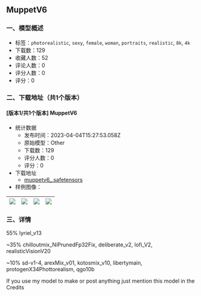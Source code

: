## MuppetV6
### 一、模型概述

- 标签：`photorealistic`, `sexy`, `female`, `woman`, `portraits`, `realistic`, `8k`, `4k`
- 下载数：129
- 收藏人数：52
- 评论人数：0
- 评分人数：0
- 评分：0

### 二、下载地址（共1个版本）

#### [版本1/共1个版本] MuppetV6

- 统计数据
  - 发布时间：2023-04-04T15:27:53.058Z
  - 原始模型：Other
  - 下载数：129
  - 评分人数：0
  - 评分：0
- 下载地址
  - [muppetv6_.safetensors](https://civitai.com/api/download/models/35908)
- 样例图像：

| <img src="https://image.civitai.com/xG1nkqKTMzGDvpLrqFT7WA/2f608f0c-68aa-4213-8816-a065ed6da800/width=450/463109.jpeg" /> | <img src="https://image.civitai.com/xG1nkqKTMzGDvpLrqFT7WA/948c6920-8682-4697-cb33-739458272900/width=450/463112.jpeg" /> | <img src="https://image.civitai.com/xG1nkqKTMzGDvpLrqFT7WA/252f1400-1c01-485e-f5b8-cfc438b9ff00/width=450/463113.jpeg" /> | <img src="https://image.civitai.com/xG1nkqKTMzGDvpLrqFT7WA/3e17d339-f0cf-4692-cd49-7095a943d900/width=450/463114.jpeg" /> |
| ---- | ---- | ---- | ---- |


### 三、详情
<p>55% lyriel_v13</p><p>~35% chilloutmix_NiPrunedFp32Fix, deliberate_v2, lofi_V2, realisticVisionV20</p><p>~10% sd-v1-4, arexMix_v01, kotosmix_v10, libertymain, protogenX34Phottorealism, qgo10b</p><p></p><p>If you use my model to make or post anything just mention this model in the Credits</p>
